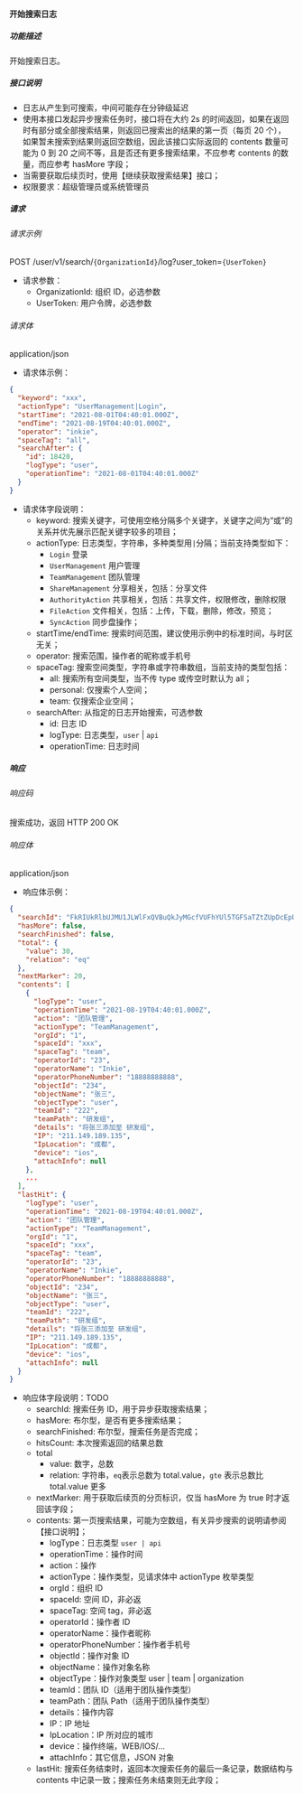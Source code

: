 #### 开始搜索日志

##### 功能描述

开始搜索日志。
##### 接口说明
- 日志从产生到可搜索，中间可能存在分钟级延迟
- 使用本接口发起异步搜索任务时，接口将在大约 2s 的时间返回，如果在返回时有部分或全部搜索结果，则返回已搜索出的结果的第一页（每页 20 个），如果暂未搜索到结果则返回空数组，因此该接口实际返回的 contents 数量可能为 0 到 20 之间不等，且是否还有更多搜索结果，不应参考 contents 的数量，而应参考 hasMore 字段；
- 当需要获取后续页时，使用【继续获取搜索结果】接口；
- 权限要求：超级管理员或系统管理员


##### 请求

###### 请求示例
POST /user/v1/search/`{OrganizationId}`/log?user_token=`{UserToken}`

- 请求参数：
  - OrganizationId: 组织 ID，必选参数
  - UserToken: 用户令牌，必选参数
###### 请求体

application/json

- 请求体示例：

```json
{
  "keyword": "xxx",
  "actionType": "UserManagement|Login",
  "startTime": "2021-08-01T04:40:01.000Z",
  "endTime": "2021-08-19T04:40:01.000Z",
  "operator": "inkie",
  "spaceTag": "all",
  "searchAfter": {
    "id": 18420,
    "logType": "user",
    "operationTime": "2021-08-01T04:40:01.000Z"
  }
}
```

- 请求体字段说明：
  - keyword: 搜索关键字，可使用空格分隔多个关键字，关键字之间为“或”的关系并优先展示匹配关键字较多的项目；
  - actionType: 日志类型，字符串，多种类型用`|`分隔；当前支持类型如下：
    - `Login` 登录
    - `UserManagement` 用户管理
    - `TeamManagement` 团队管理
    - `ShareManagement` 分享相关，包括：分享文件
    - `AuthorityAction` 共享相关，包括：共享文件，权限修改，删除权限
    - `FileAction` 文件相关，包括：上传，下载，删除，修改，预览；
    - `SyncAction` 同步盘操作；
  - startTime/endTime: 搜索时间范围，建议使用示例中的标准时间，与时区无关；
  - operator: 搜索范围，操作者的昵称或手机号
  - spaceTag: 搜索空间类型，字符串或字符串数组，当前支持的类型包括：
    - all: 搜索所有空间类型，当不传 type 或传空时默认为 all；
    - personal: 仅搜索个人空间；
    - team: 仅搜索企业空间；
  - searchAfter: 从指定的日志开始搜索，可选参数
    - id: 日志 ID
    - logType: 日志类型，`user` | `api`
    - operationTime: 日志时间

##### 响应

###### 响应码

搜索成功，返回 HTTP 200 OK

###### 响应体

application/json

- 响应体示例：

```json
{
  "searchId": "FkRIUkRlbUJMU1JLWlFxQVBuQkJyMGcfVUFhYUl5TGFSaTZtZUpDcEpUcEtxdzoxNDYzMTMyOQ==",
  "hasMore": false,
  "searchFinished": false,
  "total": {
    "value": 30,
    "relation": "eq"
  },
  "nextMarker": 20,
  "contents": [
    {
      "logType": "user",
      "operationTime": "2021-08-19T04:40:01.000Z",
      "action": "团队管理",
      "actionType": "TeamManagement",
      "orgId": "1",
      "spaceId": "xxx",
      "spaceTag": "team",
      "operatorId": "23",
      "operatorName": "Inkie",
      "operatorPhoneNumber": "18888888888",
      "objectId": "234",
      "objectName": "张三",
      "objectType": "user",
      "teamId": "222",
      "teamPath": "研发组",
      "details": "将张三添加至 研发组",
      "IP": "211.149.189.135",
      "IpLocation": "成都",
      "device": "ios",
      "attachInfo": null
    },
    ...
  ],
  "lastHit": {
    "logType": "user",
    "operationTime": "2021-08-19T04:40:01.000Z",
    "action": "团队管理",
    "actionType": "TeamManagement",
    "orgId": "1",
    "spaceId": "xxx",
    "spaceTag": "team",
    "operatorId": "23",
    "operatorName": "Inkie",
    "operatorPhoneNumber": "18888888888",
    "objectId": "234",
    "objectName": "张三",
    "objectType": "user",
    "teamId": "222",
    "teamPath": "研发组",
    "details": "将张三添加至 研发组",
    "IP": "211.149.189.135",
    "IpLocation": "成都",
    "device": "ios",
    "attachInfo": null
  }
}
```

- 响应体字段说明：TODO
  - searchId: 搜索任务 ID，用于异步获取搜索结果；
  - hasMore: 布尔型，是否有更多搜索结果；
  - searchFinished: 布尔型，搜索任务是否完成；
  - hitsCount: 本次搜索返回的结果总数
  - total
    - value: 数字，总数
    - relation: 字符串，`eq`表示总数为 total.value，`gte` 表示总数比 total.value 更多
  - nextMarker: 用于获取后续页的分页标识，仅当 hasMore 为 true 时才返回该字段；
  - contents: 第一页搜索结果，可能为空数组，有关异步搜索的说明请参阅【接口说明】；
    - logType：日志类型 `user | api`
    - operationTime：操作时间
    - action：操作
    - actionType：操作类型，见请求体中 actionType 枚举类型
    - orgId：组织 ID
    - spaceId: 空间 ID，非必返
    - spaceTag: 空间 tag，非必返
    - operatorId：操作者 ID
    - operatorName：操作者昵称
    - operatorPhoneNumber：操作者手机号
    - objectId：操作对象 ID
    - objectName：操作对象名称
    - objectType：操作对象类型 user | team | organization
    - teamId：团队 ID（适用于团队操作类型）
    - teamPath：团队 Path（适用于团队操作类型）
    - details：操作内容
    - IP：IP 地址
    - IpLocation：IP 所对应的城市
    - device：操作终端，WEB/IOS/...
    - attachInfo：其它信息，JSON 对象
  - lastHit: 搜索任务结束时，返回本次搜索任务的最后一条记录，数据结构与 contents 中记录一致；搜索任务未结束则无此字段；

